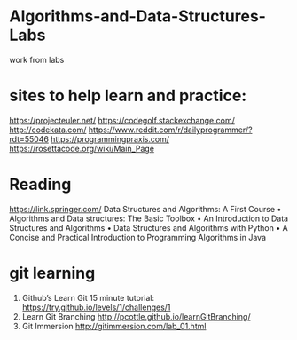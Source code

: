 # Algorithms-and-Data-Structures-Labs
work from labs


# sites to help learn and practice:
https://projecteuler.net/
https://codegolf.stackexchange.com/
http://codekata.com/
https://www.reddit.com/r/dailyprogrammer/?rdt=55046
https://programmingpraxis.com/
https://rosettacode.org/wiki/Main_Page

# Reading
https://link.springer.com/
Data Structures and Algorithms: A First Course
• Algorithms and Data structures: The Basic Toolbox
• An Introduction to Data Structures and Algorithms
• Data Structures and Algorithms with Python
• A Concise and Practical Introduction to Programming Algorithms in Java

# git learning
1. Github’s Learn Git 15 minute tutorial: https://try.github.io/levels/1/challenges/1
2. Learn Git Branching http://pcottle.github.io/learnGitBranching/
3. Git Immersion http://gitimmersion.com/lab_01.html
